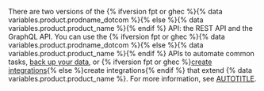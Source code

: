 There are two versions of the {% ifversion fpt or ghec %}{% data variables.product.prodname_dotcom %}{% else %}{% data variables.product.product_name %}{% endif %} API: the REST API and the GraphQL API. You can use the {% ifversion fpt or ghec %}{% data variables.product.prodname_dotcom %}{% else %}{% data variables.product.product_name %}{% endif %} APIs to automate common tasks, [back up your data](/repositories/archiving-a-github-repository/backing-up-a-repository), or {% ifversion fpt or ghec %}[create integrations](/get-started/exploring-integrations/about-integrations){% else %}create integrations{% endif %} that extend {% data variables.product.product_name %}. For more information, see [AUTOTITLE](/rest/overview/about-githubs-apis).
